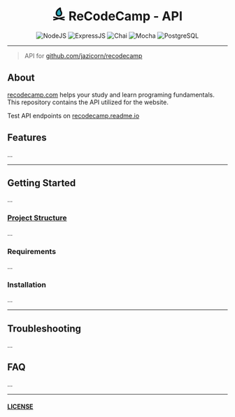 <div align="center">

<h1 align="center" >
    <img src="campfire-svgrepo-com.svg" alt="logo" height='30' width='30' >
    ReCodeCamp - API
</h1>

![NodeJS](https://img.shields.io/badge/node.js-6DA55F?style=for-the-badge&logo=node.js&logoColor=white) ![ExpressJS](https://img.shields.io/badge/Express%20js-000000?style=for-the-badge&logo=express&logoColor=white) ![Chai](https://img.shields.io/badge/chai-A30701?style=for-the-badge&logo=chai&logoColor=white) ![Mocha](https://img.shields.io/badge/Mocha-8D6748?style=for-the-badge&logo=Mocha&logoColor=white) ![PostgreSQL](https://img.shields.io/badge/PostgreSQL-316192?style=for-the-badge&logo=postgresql&logoColor=white)

</div>

---

> API for [github.com/jazicorn/recodecamp](https://github.com/jazicorn/recodecamp)

## About

[recodecamp.com](https://recodecamp-web.vercel.app/) helps your study and learn programing fundamentals. This repository contains the API utilized for the website.

Test API endpoints on [recodecamp.readme.io](https://recodecamp.readme.io/)

## Features

...

---

## Getting Started

...

### [Project Structure](/ARCHITECTURE.md)

...

### Requirements

...

### Installation

...

---

## Troubleshooting

...

## FAQ

...

---

#### [LICENSE](LICENSE.md)

<!-- Unused Badges -->
<!--
[Redis](https://img.shields.io/badge/redis-%23DD0031.svg?&style=for-the-badge&logo=redis&logoColor=white)
[RabbitMQ](https://img.shields.io/badge/rabbitmq-%23FF6600.svg?&style=for-the-badge&logo=rabbitmq&logoColor=white)
[Axois](https://img.shields.io/badge/axios-671ddf?&style=for-the-badge&logo=axios&logoColor=white)
[Postman](https://img.shields.io/badge/Postman-FF6C37?style=for-the-badge&logo=Postman&logoColor=white)
[Javascript](https://img.shields.io/badge/JavaScript-323330?style=for-the-badge&logo=javascript&logoColor=F7DF1E)
[Typescript](https://img.shields.io/badge/TypeScript-007ACC?style=for-the-badge&logo=typescript&logoColor=white)
[Codemirror](https://img.shields.io/badge/CodeMirror-D30707?style=for-the-badge&logo=CodeMirror&logoColor=white)
>
